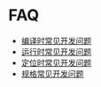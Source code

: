 # FAQ

- [编译时常见开发问题](./faqs/编译类FAQ.md)
- [运行时常见开发问题](./faqs/运行类FAQ.md)
- [定位时常见开发问题](./faqs/定位定界指导类FAQ.md)
- [规格常见开发问题](./faqs/规格类FAQ.md)